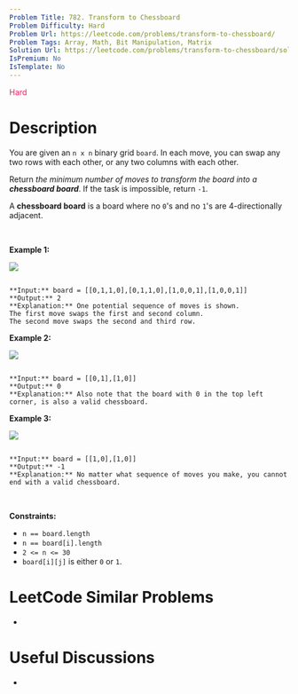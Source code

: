 ```yaml
---
Problem Title: 782. Transform to Chessboard
Problem Difficulty: Hard
Problem Url: https://leetcode.com/problems/transform-to-chessboard/
Problem Tags: Array, Math, Bit Manipulation, Matrix
Solution Url: https://leetcode.com/problems/transform-to-chessboard/solution/
IsPremium: No
IsTemplate: No
---
```


<span style="color: rgb(233, 30, 99);">Hard</span>

# Description

You are given an `n x n` binary grid `board`. In each move, you can swap any two rows with each other, or any two columns with each other.


Return *the minimum number of moves to transform the board into a **chessboard board***. If the task is impossible, return `-1`.


A **chessboard board** is a board where no `0`'s and no `1`'s are 4-directionally adjacent.


 


**Example 1:**


![](https://assets.leetcode.com/uploads/2021/06/29/chessboard1-grid.jpg)

```

**Input:** board = [[0,1,1,0],[0,1,1,0],[1,0,0,1],[1,0,0,1]]
**Output:** 2
**Explanation:** One potential sequence of moves is shown.
The first move swaps the first and second column.
The second move swaps the second and third row.

```

**Example 2:**


![](https://assets.leetcode.com/uploads/2021/06/29/chessboard2-grid.jpg)

```

**Input:** board = [[0,1],[1,0]]
**Output:** 0
**Explanation:** Also note that the board with 0 in the top left corner, is also a valid chessboard.

```

**Example 3:**


![](https://assets.leetcode.com/uploads/2021/06/29/chessboard3-grid.jpg)

```

**Input:** board = [[1,0],[1,0]]
**Output:** -1
**Explanation:** No matter what sequence of moves you make, you cannot end with a valid chessboard.

```

 


**Constraints:**


* `n == board.length`
* `n == board[i].length`
* `2 <= n <= 30`
* `board[i][j]` is either `0` or `1`.




# LeetCode Similar Problems

- []()

# Useful Discussions

- []()
